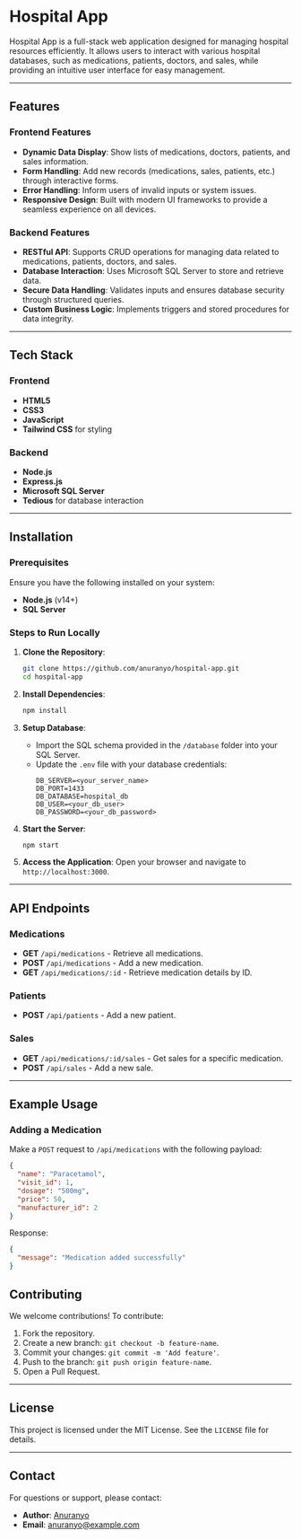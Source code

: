 # Hospital App

Hospital App is a full-stack web application designed for managing hospital resources efficiently. It allows users to interact with various hospital databases, such as medications, patients, doctors, and sales, while providing an intuitive user interface for easy management.

---

## Features

### Frontend Features
- **Dynamic Data Display**: Show lists of medications, doctors, patients, and sales information.
- **Form Handling**: Add new records (medications, sales, patients, etc.) through interactive forms.
- **Error Handling**: Inform users of invalid inputs or system issues.
- **Responsive Design**: Built with modern UI frameworks to provide a seamless experience on all devices.

### Backend Features
- **RESTful API**: Supports CRUD operations for managing data related to medications, patients, doctors, and sales.
- **Database Interaction**: Uses Microsoft SQL Server to store and retrieve data.
- **Secure Data Handling**: Validates inputs and ensures database security through structured queries.
- **Custom Business Logic**: Implements triggers and stored procedures for data integrity.

---

## Tech Stack

### Frontend
- **HTML5**
- **CSS3**
- **JavaScript**
- **Tailwind CSS** for styling

### Backend
- **Node.js**
- **Express.js**
- **Microsoft SQL Server**
- **Tedious** for database interaction

---

## Installation

### Prerequisites
Ensure you have the following installed on your system:
- **Node.js** (v14+)
- **SQL Server**

### Steps to Run Locally
1. **Clone the Repository**:
   ```bash
   git clone https://github.com/anuranyo/hospital-app.git
   cd hospital-app
   ```

2. **Install Dependencies**:
   ```bash
   npm install
   ```

3. **Setup Database**:
   - Import the SQL schema provided in the `/database` folder into your SQL Server.
   - Update the `.env` file with your database credentials:
     ```env
     DB_SERVER=<your_server_name>
     DB_PORT=1433
     DB_DATABASE=hospital_db
     DB_USER=<your_db_user>
     DB_PASSWORD=<your_db_password>
     ```

4. **Start the Server**:
   ```bash
   npm start
   ```

5. **Access the Application**:
   Open your browser and navigate to `http://localhost:3000`.

---

## API Endpoints

### Medications
- **GET** `/api/medications` - Retrieve all medications.
- **POST** `/api/medications` - Add a new medication.
- **GET** `/api/medications/:id` - Retrieve medication details by ID.

### Patients
- **POST** `/api/patients` - Add a new patient.

### Sales
- **GET** `/api/medications/:id/sales` - Get sales for a specific medication.
- **POST** `/api/sales` - Add a new sale.

---

## Example Usage

### Adding a Medication
Make a `POST` request to `/api/medications` with the following payload:
```json
{
  "name": "Paracetamol",
  "visit_id": 1,
  "dosage": "500mg",
  "price": 50,
  "manufacturer_id": 2
}
```
Response:
```json
{
  "message": "Medication added successfully"
}
```

## Contributing
We welcome contributions! To contribute:
1. Fork the repository.
2. Create a new branch: `git checkout -b feature-name`.
3. Commit your changes: `git commit -m 'Add feature'`.
4. Push to the branch: `git push origin feature-name`.
5. Open a Pull Request.

---

## License
This project is licensed under the MIT License. See the `LICENSE` file for details.

---

## Contact
For questions or support, please contact:
- **Author**: [Anuranyo](https://github.com/anuranyo)
- **Email**: anuranyo@example.com

